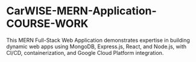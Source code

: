# CarWISE-MERN-Application-COURSE-WORK
  This MERN Full-Stack Web Application demonstrates expertise in building dynamic web apps using MongoDB, Express.js, React, and Node.js, with CI/CD, containerization, and Google Cloud Platform integration.
